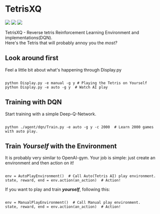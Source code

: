 # TetrisXQ
![](https://img.shields.io/badge/python-3.6-blue.svg)
![](https://img.shields.io/badge/python-3.7-blue.svg)
![](https://img.shields.io/badge/tensorflow-1.6%20or%20higher-orange.svg)

TetrisXQ - Reverse tetris Reinforcement Learning Environment and implementations(DQN).  
Here's the Tetris that will probably annoy you the *most?*

## Look around first
Feel a little bit about what's happening through Display.py
<pre><code>
python Display.py -e manual -g y # Playing the Tetris on Yourself
python Display.py -e auto -g y  # Watch AI play
</code></pre>

## Training with DQN
Start training with a simple Deep-Q-Network.
<pre><code>
python ./agent/dqn/Train.py -e auto -g y -c 2000  # Learn 2000 games with auto play.
</code></pre>

## Train *Yourself* with the Environment
It is probably very similar to OpenAI-gym. Your job is simple: just create an environment and then action on it!  
<pre><code>
env = AutoPlayEnvironment()  # Call Auto(Tetris AI) play environment.
state, reward, end = env.action(an_action)  # Action!
</code></pre>
If you want to play and train ***yourself***, following this:
<pre><code>
env = ManualPlayEnvironment()  # Call Manual play environment.
state, reward, end = env.action(an_action)  # Action!
</code></pre>
